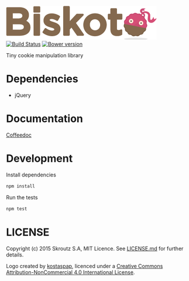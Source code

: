 ![biskoto](https://raw.githubusercontent.com/skroutz/biskoto/gh-pages/images/biskoto_logo.png)
[![Build Status](https://travis-ci.org/skroutz/biskoto.svg?branch=master)](https://travis-ci.org/skroutz/biskoto) [![Bower version](https://badge.fury.io/bo/biskoto.svg)](http://badge.fury.io/bo/biskoto)

Tiny cookie manipulation library

# Dependencies

- jQuery

# Documentation

[Coffeedoc](http://coffeedoc.info/github/skroutz/biskoto/master/)

# Development

Install dependencies

```bash
npm install
```

Run the tests

```bash
npm test
```

# LICENSE

Copyright (c) 2015 Skroutz S.A, MIT Licence. 
See [LICENSE.md](https://github.com/skroutz/biskoto/blob/master/LICENSE.md) for further details.

Logo created by [kostaspap](https://www.linkedin.com/pub/konstantinos-papadopoulos/68/893/509), 
licenced under a [Creative Commons Attribution-NonCommercial 4.0 International License](http://creativecommons.org/licenses/by-nc/4.0/).
